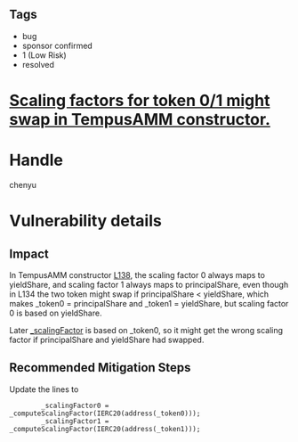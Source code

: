 ## Tags

- bug
- sponsor confirmed
- 1 (Low Risk)
- resolved

# [Scaling factors for token 0/1 might swap in TempusAMM constructor.](https://github.com/code-423n4/2021-10-tempus-findings/issues/7) 

# Handle

chenyu


# Vulnerability details

## Impact
In TempusAMM constructor [L138](https://github.com/code-423n4/2021-10-tempus/blob/63f7639aad08f2bba717830ed81e0649f7fc23ee/contracts/amm/TempusAMM.sol#L138), the scaling factor 0 always maps to yieldShare, and scaling factor 1 always maps to principalShare, even though in L134 the two token might swap if principalShare < yieldShare, which makes _token0 = principalShare and _token1 = yieldShare, but scaling factor 0 is based on yieldShare.

Later [_scalingFactor](https://github.com/code-423n4/2021-10-tempus/blob/63f7639aad08f2bba717830ed81e0649f7fc23ee/contracts/amm/TempusAMM.sol#L802) is based on _token0, so it might get the wrong scaling factor if principalShare and yieldShare had swapped.

## Recommended Mitigation Steps
Update the lines to
```
        _scalingFactor0 = _computeScalingFactor(IERC20(address(_token0)));
        _scalingFactor1 = _computeScalingFactor(IERC20(address(_token1)));
```

